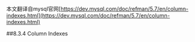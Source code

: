 本文翻译自mysql官网[https://dev.mysql.com/doc/refman/5.7/en/column-indexes.html](https://dev.mysql.com/doc/refman/5.7/en/column-indexes.html)

##8.3.4 Column Indexes
